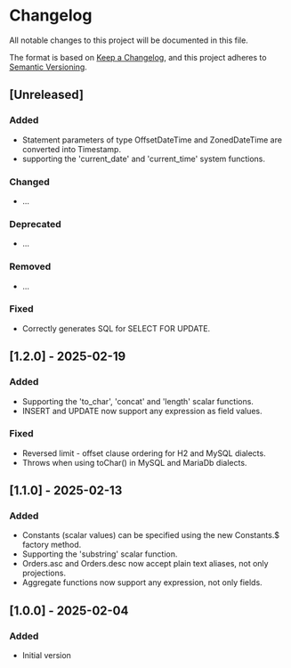 Changelog
=========

All notable changes to this project will be documented in this file.

The format is based on [Keep a Changelog](https://keepachangelog.com/en/1.1.0/),
and this project adheres to [Semantic Versioning](https://semver.org/spec/v2.0.0.html).

## [Unreleased]

### Added
- Statement parameters of type OffsetDateTime and ZonedDateTime are converted into Timestamp.
- supporting the 'current_date' and 'current_time' system functions.

### Changed
- ...

### Deprecated
- ...

### Removed
- ...

### Fixed
- Correctly generates SQL for SELECT FOR UPDATE.

## [1.2.0] - 2025-02-19

### Added
- Supporting the 'to_char', 'concat' and 'length' scalar functions.
- INSERT and UPDATE now support any expression as field values.

### Fixed
- Reversed limit - offset clause ordering for H2 and MySQL dialects.
- Throws when using toChar() in MySQL and MariaDb dialects.

## [1.1.0] - 2025-02-13

### Added
- Constants (scalar values) can be specified using the new Constants.$ factory method.
- Supporting the 'substring' scalar function.
- Orders.asc and Orders.desc now accept plain text aliases, not only projections.
- Aggregate functions now support any expression, not only fields.

## [1.0.0] - 2025-02-04

### Added
- Initial version
